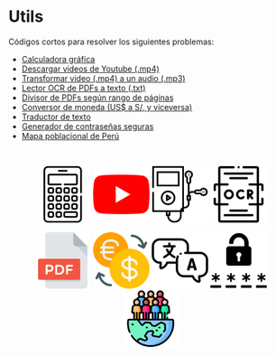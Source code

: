 # Utils
Códigos cortos para resolver los siguientes problemas:

* [Calculadora gráfica](https://github.com/mauricioalvaradoo/utils/blob/master/codes/graphic_calculator.py)
* [Descargar videos de Youtube (.mp4)](https://github.com/mauricioalvaradoo/utils/blob/master/codes/yt_download.py)
* [Transformar video (.mp4) a un audio (.mp3)](https://github.com/mauricioalvaradoo/utils/blob/master/codes/mp4_to_mp3.py)
* [Lector OCR de PDFs a texto (.txt)](https://github.com/mauricioalvaradoo/utils/blob/master/codes/pdf_to_text.py)
* [Divisor de PDFs según rango de páginas](https://github.com/mauricioalvaradoo/utils/blob/master/codes/split_pdfs.py)
* [Conversor de moneda (US$ a S/, y viceversa)](https://github.com/mauricioalvaradoo/utils/blob/master/codes/usd_to_pen.py)
* [Traductor de texto](https://github.com/mauricioalvaradoo/utils/blob/master/codes/translator.py)
* [Generador de contraseñas seguras](https://github.com/mauricioalvaradoo/utils/blob/master/codes/random_pwd.py)
* [Mapa poblacional de Perú](https://github.com/mauricioalvaradoo/utils/blob/master/codes/map_peru_population.py)


</br>
<p align="center">
      <img src="figures/calculadora.png" width="100">
      <img src="figures/youtube.png" width="100">
      <img src="figures/mp3.png" width="100">
      <img src="figures/ocr.png" width="100">
</p>
<p align="center">
      <img src="figures/pdf.png" width="100">
      <img src="figures/exchange.png" width="100">
      <img src="figures/translate.png" width="100">
      <img src="figures/contrasena.png" width="100">
      <img src="figures/mundo.png" width="100">
</p>
</br>
